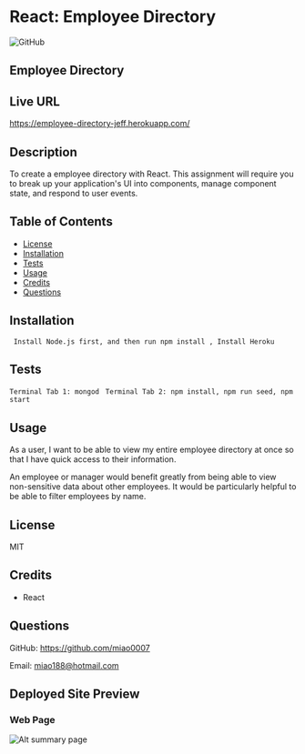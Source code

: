 # React: Employee Directory
![GitHub](https://img.shields.io/badge/license-MIT-blue)

## Employee Directory

## Live URL
https://employee-directory-jeff.herokuapp.com/

## Description
To  create a employee directory with React. This assignment will require you to break up your application's UI into components, manage component state, and respond to user events.
## Table of Contents
* [License](#license)
* [Installation](#installation)
* [Tests](#tests)
* [Usage](#usage)
* [Credits](#credits)
* [Questions](#questions)

## Installation
``` Install Node.js first, and then run npm install , Install Heroku```
## Tests
``` Terminal Tab 1: mongod  ```
``` Terminal Tab 2: npm install, npm run seed, npm start ```
## Usage
As a user, I want to be able to view my entire employee directory at once so that I have quick access to their information.

An employee or manager would benefit greatly from being able to view non-sensitive data about other employees. It would be particularly helpful to be able to filter employees by name.
## License
MIT

## Credits

* React

## Questions
GitHub: https://github.com/miao0007

Email: miao188@hotmail.com

## Deployed Site Preview

### Web Page
![Alt summary page](./src/image/preview.png)



